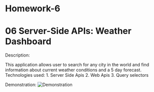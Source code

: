 # Homework-6
# 06 Server-Side APIs: Weather Dashboard
Description:

This application allows user to search for any city in the world and find information about current weather conditions and a 5 day forecast.
Technologies used:
    1. Server Side Apis
    2. Web Apis
    3. Query selectors

Demonstration:
![Demonstration](./Assets/Screenshot/demonstration.png "First pop-up")